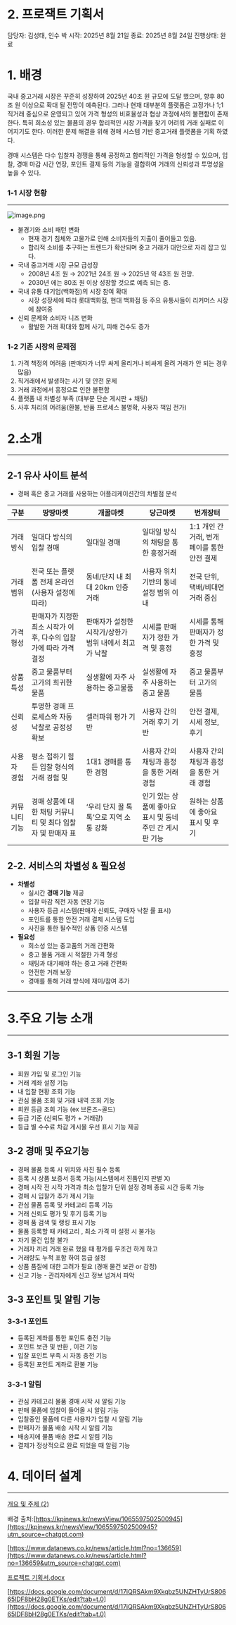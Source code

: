 # 2. 프로잭트 기획서

담당자: 김성태, 인수 박
시작: 2025년 8월 21일
종료: 2025년 8월 24일
진행상태: 완료

# 1. 배경

국내 중고거래 시장은 꾸준히 성장하여 2025년 40조 원 규모에 도달 했으며, 향후 80조 원 이상으로 확대 될 전망이 예측된다. 그러나 현재 대부분의 플랫폼은 고정가나 1;1 직거래 중심으로 운영되고 있어 가격 형성의 비효율성과 협상 과정에서의 불편함이 존재한다. 특히 희소성 있는 물픔의 경우 합리적인 시장 가격을 찾기 어려워 거래 실패로 이어지기도 한다. 이러한 문제 해결을 위해 경매 시스템 기반 중고거래 플랫폼을 기획 하였다.

경매 시스템은 다수 입찰자 경쟁을 통해 공정하고 합리적인 가격을 형성할 수 있으며, 입찰, 경매 마감 시간 연장, 포인트 결제 등의 기능을 결합하여 거래의 신뢰성과 투명성을 높을 수 있다.

### 1-1 시장 현황

---
![image.png](attachment:eee07ba3-8c53-4436-bb58-b3e9eeded5df:image.png)

- 불경기와 소비 패턴 변화
    - 현재 경기 침체와 고물가로 인해 소비자들의 지출이 줄어들고 있음.
    - 합리적 소비를 추구하는 트렌드가 확산되며 중고 거래가 대안으로 자리 잡고 있다.
- 국내 중고거래 시장 규모 급성장
    - 2008년 4조 원 → 2021년 24조 원 → 2025년 약 43조 원 전망.
    - 2030년 에는 80조 원 이상 성장할 것으로 예측 되는 중.
- 국내 유통 대기업(백화점)의 시장 참여 확대
    - 시장 성장세에 따라 롯대백화점, 현대 백화점 등 주요 유통사들이 리커머스 시장에 참여중
- 신뢰 문제와 소비자 니즈 변화
    - 활발한 거래 확대와 함께  사기, 피해 건수도 증가
    

### 1-2 기존 시장의 문제점

1. 가격 책정의 어려움 (판매자가 너무 싸게 올리거나 비싸게 올려 거래가 안 되는 경우 많음)
2. 직거래에서 발생하는 사기 및 안전 문제
3. 거래 과정에서 흥정으로 인한 불편함
4. 플랫폼 내 차별성 부족 (대부분 단순 게시판 + 채팅)
5. 사후 처리의 어려움(환불, 반품 프로세스 불명확, 사용자 책임 전가)

# 2.소개

---

## 2-1 유사 사이트 분석

- 경매 혹은 중고 거래를 사용하는 어플리케이션간의 차별점 분석

| 구분 | 땅땅마켓 | 개꿀마켓 | 당근마켓 | 번개장터 |
| --- | --- | --- | --- | --- |
| 거래 방식 | 일대다 방식의 입찰 경매 | 일대일 경매 | 일대일 방식의 채팅을 통한 흥정거래 | 1:1 개인 간 거래, 번개페이를 통한 안전 결제 |
| 거래 범위 | 전국 또는 플랫폼 전체 온라인 (사용자 설정에 따라) | 동네/단지 내 최대 20km 인증 거래 | 사용자 위치 기반의 동네 설정 범위 이내 | 전국 단위, 택배/비대면 거래 중심 |
| 가격 형성 | 판매자가 지정한 최소 시작가 이후, 다수의 입찰가에 따라 가격 결정 | 판매자가 설정한 시작가/상한가 범위 내에서 최고가 낙찰 | 시세를 판매자가 정한 가격 및 흥정 | 시세를 통해 판매자가 정한 가격 및 흥정 |
| 상품 특성 | 중고 물품부터 고가의 희귀한 물품 | 실생활에 자주 사용하는 중고물품 | 실생활에 자주 사용하는  중고 물품 | 중고 물품부터 고가의 물품 |
| 신뢰성 | 투명한 경매 프로세스와 자동 낙찰로 공정성 확보 | 셀러파워 평가 기반 | 사용자 간의 거래 후기 기반 | 안전 결제, 시세 정보, 후기 |
| 사용자 경험 | 평소 접하기 힘든 입찰 형식의 거래 경험 및 | 1대1 경매를 통한 경험 | 사용자 간의 채팅과 흥정을  통한 거래 경험 | 사용자 간의 채팅과 흥정을  통한 거래 경험 |
| 커뮤니티 기능 | 경매 상품에 대한 채팅 커뮤니티 및  최다 입찰자 및 판매자 표 | ‘우리 단지 꿀 톡톡’으로 지역 소통 강화 | 인기 있는 상품에 좋아요 표시 및 동네 주민 간 게시판 기능 | 원하는 상품에 좋아요 표시 및 후기 |

## 2-2. 서비스의 차별성 & 필요성

- **차별성**
    - 실시간 **경매 기능** 제공
    - 입찰 마감 직전 자동 연장 기능
    - 사용자 등급 시스템(판매자 신뢰도, 구매자 낙찰 률 표시)
    - 포인트를 통한 안전 거래 결제 시스템 도입
    - 사진을 통한 필수적인 상품 인증 시스템
- **필요성**
    - 희소성 있는 중고품의 거래 간편화
    - 중고 물품 거래 시 적절한  가격 형성
    - 채팅과 대기해야 하는  중고 거래 간편화
    - 안전한 거래 보장
    - 경매를 통해 거래 방식에 재미/참여 추가

---

# 3.주요 기능 소개

---

## **3-1 회원 기능**

- 회원 가입 및 로그인 기능
- 거래 계좌 설정 기능
- 내 입찰 현황 조회 기능
- 관심 물품 조회 및 거래 내역 조회 기능
- 회원 등급 조회 기능 (ex 브론즈~골드)
- 등급 기준 (신뢰도 평가 + 거래량)
- 등급 별 수수료 차감 게시물 우선 표시 기능 제공

## 3-2 경매 및 주요기능

- 경매 물품 등록 시 위치와 사진 필수 등록
- 등록 시 상품 보증서 등록 가능(시스템에서 진품인지 판별 X)
- 경매 시작 전 시작 가격과 최소 입찰가 단위 설정 경매 종료 시간 등록 가능
- 경매 시 입찰가 추가 제시 기능
- 관심 물품 등록 및 카테고리 등록 기능
- 거래 신뢰도 평가 및 후기 등록 기능
- 경매 품 검색 및 랭킹 표시 기능
- 물품 등록할 때  카테고리 , 최소 가격 미 설정 시 불가능
- 자기 물건 입찰 불가
- 거래자 끼리 거래 완료 했을 때 평가를 무조건 하게 하고
- 거래량도 누적 포함 하여 등급 설정
- 상품 품질에 대한 고려가 필요 (경매 물건 보관 or 감정)
- 신고 기능  - 관리자에게 신고 정보 넘겨서 파악

## 3-3 포인트 및 알림 기능

### 3-3-1 포인트

- 등록된 계좌를 통한 포인트 충전 기능
- 포인트 보관 및 반환 , 이전 기능
- 입찰 포인트 부족 시 자동 충전 기능
- 등록된 포인트 계좌로 환불 기능

### 3-3-1 알림

- 관심 카테고리 물품 경매 시작 시 알림 기능
- 판매 물품에 입찰이 들어올 시 알림 기능
- 입찰중인 물품에 다른 사용자가 입찰 시 알림 기능
- 판매자가 물품 배송 시작 시 알림 기능
- 배송지에 물품 배송 완료 시 알림 기능
- 결제가 정상적으로 완료 되었을 때 알림 기능

# 4. 데이터 설계

---

[개요 및 주제 (2)](https://www.notion.so/2-25c36d2af8f580d7aefcf81bd6095ba0?pvs=21)

배경 출처:[https://kpinews.kr/newsView/1065597502500945](https://kpinews.kr/newsView/1065597502500945?utm_source=chatgpt.com)

[https://www.datanews.co.kr/news/article.html?no=136659](https://www.datanews.co.kr/news/article.html?no=136659&utm_source=chatgpt.com)

[프로젝트 기획서.docx](%ED%94%84%EB%A1%9C%EC%A0%9D%ED%8A%B8_%EA%B8%B0%ED%9A%8D%EC%84%9C.docx)

[https://docs.google.com/document/d/17iQRSAkm9Xkqbz5UNZHTyUrS80665lDF8bH28g0ETKs/edit?tab=t.0](https://docs.google.com/document/d/17iQRSAkm9Xkqbz5UNZHTyUrS80665lDF8bH28g0ETKs/edit?tab=t.0)
